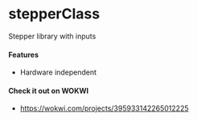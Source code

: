 # stepperClass
Stepper library with inputs
#### Features
* Hardware independent
#### Check it out on WOKWI
* https://wokwi.com/projects/395933142265012225